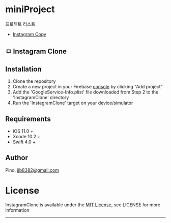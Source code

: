 # miniProject

프로젝트 리스트
- [Instagram Copy](#instagram)

## ㅁ Instagram Clone <a href="instagram"></a>

## Installation
1. Clone the repository
2. Create a new project in your Firebase [console](https://console.firebase.google.com/) by clicking "Add project"
3. Add the 'GoogleService-Info.plist' file downloaded from Step 2 to the 'InstagramClone' directory
4. Run the 'InstagramClone' target on your device/simulator

## Requirements
* iOS 11.0 +
* Xcode 10.2 +
* Swift 4.0 +

## Author
Pino, jjb8382@gmail.com

# License
InstagramClone is available under the [MIT License](LICENSE), see LICENSE for more information

---

